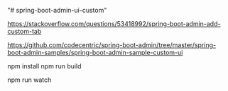 "# spring-boot-admin-ui-custom" 


https://stackoverflow.com/questions/53418992/spring-boot-admin-add-custom-tab

https://github.com/codecentric/spring-boot-admin/tree/master/spring-boot-admin-samples/spring-boot-admin-sample-custom-ui


npm install
npm run build

npm run watch



